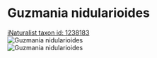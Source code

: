 
Guzmania nidularioides
======================
  
[iNaturalist taxon id: 1238183](https://www.inaturalist.org/taxa/1238183)  
![Guzmania nidularioides](https://inaturalist-open-data.s3.amazonaws.com/photos/249695519/medium.jpg)  
![Guzmania nidularioides](https://inaturalist-open-data.s3.amazonaws.com/photos/249695557/medium.jpg)